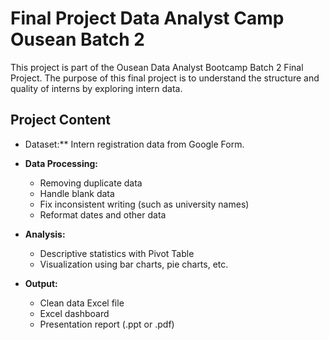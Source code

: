 # Final Project Data Analyst Camp Ousean Batch 2

This project is part of the Ousean Data Analyst Bootcamp Batch 2 Final Project. The purpose of this final project is to understand the structure and quality of interns by exploring intern data.

## Project Content
- Dataset:** Intern registration data from Google Form.
- **Data Processing:**
  - Removing duplicate data
  - Handle blank data
  - Fix inconsistent writing (such as university names)
  - Reformat dates and other data

- **Analysis:**
  - Descriptive statistics with Pivot Table
  - Visualization using bar charts, pie charts, etc.

- **Output:**
  - Clean data Excel file
  - Excel dashboard
  - Presentation report (.ppt or .pdf)
